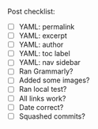 Post checklist:

- [ ] YAML: permalink
- [ ] YAML: excerpt
- [ ] YAML: author
- [ ] YAML: toc label
- [ ] YAML: nav sidebar
- [ ] Ran Grammarly?
- [ ] Added some images?
- [ ] Ran local test?
- [ ] All links work?
- [ ] Date correct?
- [ ] Squashed commits?
